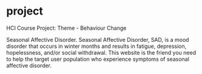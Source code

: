 # project

HCI Course Project:
Theme - Behaviour Change

Seasonal Affective Disorder.
Seasonal Affective Disorder, SAD, is a mood disorder that occurs in winter months and results in fatigue, depression, hopelessness, and/or social withdrawal. This website is the friend you need to help the target user population who experience symptoms of seasonal affective disorder.
